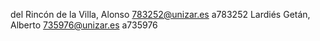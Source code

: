 del Rincón de la Villa, Alonso  783252@unizar.es  a783252
Lardiés Getán, Alberto  735976@unizar.es  a735976
